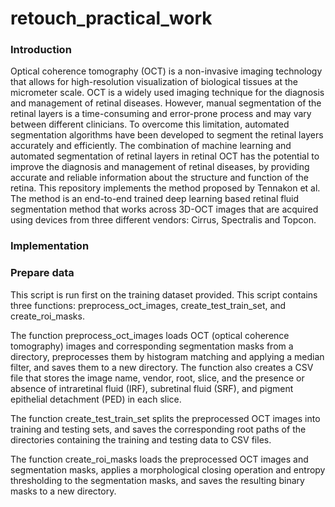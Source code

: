 # retouch_practical_work
### Introduction
Optical coherence tomography (OCT) is a non-invasive imaging technology that allows for high-resolution visualization of biological tissues at the micrometer scale. OCT is a widely used imaging technique for the diagnosis and management of retinal diseases. However, manual segmentation of the retinal layers is a time-consuming and error-prone process and may vary between different clinicians. To overcome this limitation, automated segmentation algorithms have been developed to segment the retinal layers accurately and efficiently. The combination of machine learning and automated segmentation of retinal layers in retinal OCT has the potential to improve the diagnosis and management of retinal diseases, by providing accurate and reliable information about the structure and function of the retina.
This repository implements the method proposed by Tennakon et al. The method is an end-to-end trained deep learning based retinal fluid segmentation method that works across 3D-OCT images that are acquired using devices from three different vendors: Cirrus, Spectralis and Topcon. 
### Implementation
### Prepare data 
This script is run first on the training dataset provided. This script contains three functions: preprocess_oct_images, create_test_train_set, and create_roi_masks.

The function preprocess_oct_images loads OCT (optical coherence tomography) images and corresponding segmentation masks from a directory, preprocesses them by histogram matching and applying a median filter, and saves them to a new directory. The function also creates a CSV file that stores the image name, vendor, root, slice, and the presence or absence of intraretinal fluid (IRF), subretinal fluid (SRF), and pigment epithelial detachment (PED) in each slice.

The function create_test_train_set splits the preprocessed OCT images into training and testing sets, and saves the corresponding root paths of the directories containing the training and testing data to CSV files.

The function create_roi_masks loads the preprocessed OCT images and segmentation masks, applies a morphological closing operation and entropy thresholding to the segmentation masks, and saves the resulting binary masks to a new directory.
